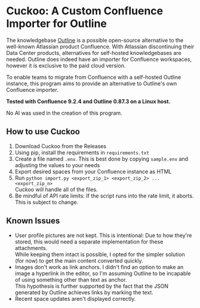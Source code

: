 # Cuckoo: A Custom Confluence Importer for Outline
The knowledgebase [Outline](https://www.getoutline.com) is a possible open-source alternative to the well-known Atlassian product Confluence. With Atlassian discontinuing their Data Center products, alternatives for self-hosted knowledgebases are needed. Outline does indeed have an importer for Confluence workspaces, however it is exclusive to the paid cloud version.

To enable teams to migrate from Confluence with a self-hosted Outline instance, this program aims to provide an alternative to Outline's own Confluence importer.

**Tested with Confluence 9.2.4 and Outline 0.87.3 on a Linux host.**

No AI was used in the creation of this program.

## How to use Cuckoo
1. Download Cuckoo from the Releases
2. Using pip, install the requirements in `requirements.txt`
2. Create a file named `.env`. This is best done by copying `sample.env` and adjusting the values to your needs
3. Export desired spaces from your Confluence instance as HTML
4. Run `python import.py <export_zip_1> <export_zip_2> ... <export_zip_n>`<br>Cuckoo will handle all of the files.
5. Be mindful of API rate limits: If the script runs into the rate limit, it aborts. This is subject to change.

## Known Issues
- User profile pictures are not kept. This is intentional: Due to how they're stored, this would need a separate implementation for these attachments.<br>While keeping them intact is possible, I opted for the simpler solution (for now) to get the main content converted quickly.
- Images don't work as link anchors. I didn't find an option to make an image a hyperlink in the editor, so I'm assuming Outline to be incapable of using something other than text as anchor.<br>This hypothesis is further supported by the fact that the JSON generated by Outline achieves links by marking the text.
- Recent space updates aren't displayed correctly.
